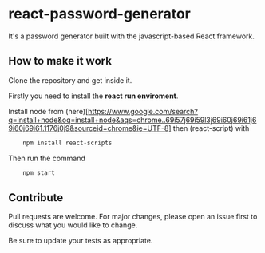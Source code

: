 # react-password-generator

It's a password generator built with the javascript-based React framework.


## How to make it work

Clone the repository and get inside it.

Firstly you need to install the **react run enviroment**.

Install node from (here)[https://www.google.com/search?q=install+node&oq=install+node&aqs=chrome..69i57j69i59l3j69i60j69i61j69i60j69i61.1176j0j9&sourceid=chrome&ie=UTF-8] then (react-script) with 

```bash
    npm install react-scripts
```

Then run the command 

```bash
    npm start
```

## Contribute

Pull requests are welcome. For major changes, please open an issue first to discuss what you would like to change.

Be sure to update your tests as appropriate.
